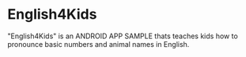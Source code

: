 # English4Kids
"English4Kids" is an ANDROID APP SAMPLE thats teaches kids how to pronounce basic numbers and animal names in English.
